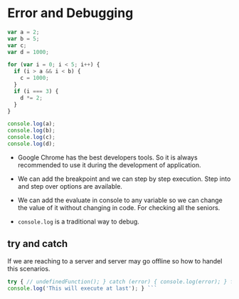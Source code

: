 # Error and Debugging

```javascript
var a = 2;
var b = 5;
var c;
var d = 1000;

for (var i = 0; i < 5; i++) {
  if (i > a && i < b) {
    c = 1000;
  }
  if (i === 3) {
    d *= 2;
  }
}

console.log(a);
console.log(b);
console.log(c);
console.log(d);
```

* Google Chrome has the best developers tools. So it is always recommended to use it during the development of application.

* We can add the breakpoint and we can step by step execution. Step into and step over options are available.

* We can add the evaluate in console to any variable so we can change the value of it without changing in code. For checking all the seniors.

* ```console.log``` is a traditional way to debug.

## try and catch

If we are reaching to a server and server may go offline so how to handel this scenarios.

```javascript
try { // undefinedFunction(); } catch (error) { console.log(error); } finally {
console.log('This will execute at last'); } ```